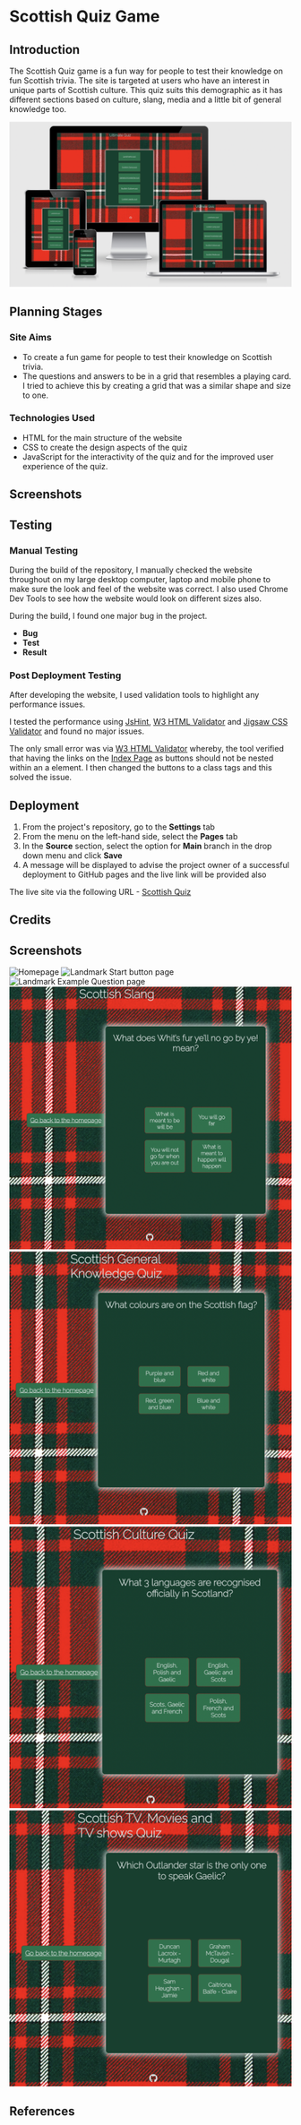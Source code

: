 # Scottish Quiz Game

## Introduction

The Scottish Quiz game is a fun way for people to test their knowledge on fun Scottish trivia. The site is targeted at users who have an interest in unique parts of Scottish culture. This quiz suits this demographic as it has different sections based on culture, slang, media and a little bit of general knowledge too.

![Screenshot from the Am I Responsive website](assets/docs/screenshots/am-i-responsive.png)

## Planning Stages

### Site Aims

- To create a fun game for people to test their knowledge on Scottish trivia.
- The questions and answers to be in a grid that resembles a playing card. I tried to achieve this by creating a grid that was a similar shape and size to one.
  
### Technologies Used

- HTML for the main structure of the website
- CSS to create the design aspects of the quiz
- JavaScript for the interactivity of the quiz and for the improved user experience of the quiz.

## Screenshots

## Testing

### Manual Testing

During the build of the repository, I manually checked the website throughout on my large desktop computer, laptop and mobile phone to make sure the look and feel of the website was correct. I also used Chrome Dev Tools to see how the website would look on different sizes also.

During the build, I found one major bug in the project. 

- **Bug**
- **Test**
- **Result**

### Post Deployment Testing

After developing the website, I used validation tools to highlight any performance issues. 

I tested the performance using [JsHint](https://jshint.com/), [W3 HTML Validator](https://validator.w3.org/nu/) and [Jigsaw CSS Validator](https://jigsaw.w3.org/css-validator/) and found no major issues.

The only small error was via [W3 HTML Validator](https://validator.w3.org/nu) whereby, the tool verified that having the links on the [Index Page](index.html) as buttons should not be nested within an a element. I then changed the buttons to a class tags and this solved the issue.


## Deployment

1. From the project's repository, go to the **Settings** tab
2. From the menu on the left-hand side, select the **Pages** tab
3. In the **Source** section, select the option for **Main** branch in the drop down menu and click **Save**
4. A message will be displayed to advise the project owner of a successful deployment to GitHub pages and the live link will be provided also

The live site via the following URL - [Scottish Quiz](https://justkirst.github.io/scottish-quiz/)

## Credits

## Screenshots

![Homepage](assets/docs/screenshots/homepage.png)
![Landmark Start button page](assets/docs/screenshots/landmarks-start-page.png)
![Landmark Example Question page](assets/docs/screenshots/landmarks-question-page.png)
![Scottish Slang Example Question page](assets/docs/screenshots/slang-question-page.png)
![Scottish General Knowledge Example Question page](assets/docs/screenshots/genknowledge-question-page.png)
![Scottish Culture Example Question page](assets/docs/screenshots/culture-question-page.png)
![Scottish Media Example Question page](assets/docs/screenshots/media-question-page.png)

## References